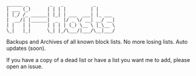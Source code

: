     ______ _        _   _           _       
    | ___ (_)      | | | |         | |      
    | |_/ /_ ______| |_| | ___  ___| |_ ___ 
    |  __/| |______|  _  |/ _ \/ __| __/ __|
    | |   | |      | | | | (_) \__ \ |_\__ \
    \_|   |_|      \_| |_/\___/|___/\__|___/

Backups and Archives of all known block lists. No more losing lists. Auto updates (soon).

If you have a copy of a dead list or have a list you want me to add, please open an issue.
